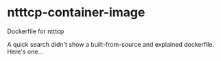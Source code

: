 # ntttcp-container-image
Dockerfile for ntttcp

A quick search didn't show a built-from-source and explained dockerfile.  Here's one...
